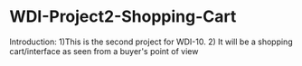# WDI-Project2-Shopping-Cart

Introduction:
1)This is the second project for WDI-10.
2) It will be a shopping cart/interface as seen from a buyer's point of view
